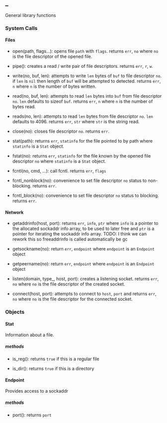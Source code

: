 
## _

General library functions

### System Calls

#### Files

* open(path, flags...):
	opens file `path` with `flags`. returns `err`, `no` where `no` is the file
	descriptor of the opened file.

* pipe():
	creates a read / write pair of file descriptors. returns `err`, `r`, `w`.

* write(no, buf, len):
	attempts to write `len` bytes of `buf` to file descriptor `no`. if `len` is
	`nil` then length of `buf` will be attempted to detected. returns `err`, `n`
	where `n` is the number of bytes written.

* read(no, buf, len):
	attempts to read `len` bytes into `buf` from file descriptor `no`. `len`
	defaults to sizeof `buf`. returns `err`, `n` where `n` is the number of bytes
	read.

* reads(no, len):
	attempts to read `len` bytes from file descriptor `no`. `len`
	defaults to 4096. returns `err`, `str` where `str` is the string read.

* close(no):
	closes file descriptor `no`. returns `err`.

* stat(path):
	returns `err`, `statinfo` for the file pointed to by path where `statinfo` is
	a `Stat` object.

* fstat(no):
	returns `err`, `statinfo` for the file known by the opened file descriptor
	`no`  where `statinfo` is a `Stat` object.

* fcntl(no, cmd, ...):
	call fcntl. returns `err`, `flags`

* fcntl_nonblock(no):
	convenience to set file descriptor `no` status to non-blocking. returns
	`err`.

* fcntl_block(no):
	convenience to set file descriptor `no` status to blocking. returns `err`.

#### Network

* getaddrinfo(host, port):
	returns `err`, `info`, `ptr` where `info` is a pointer to the allocated
	sockaddr info array, to be used to later free and `ptr` is a pointer for
	iterating the sockaddr info array.
	TODO: I think we can rework this so freeaddrinfo is called automatically be
	gc

* getsockname(no):
	return `err`, `endpoint` where `endpoint` is an `Endpoint` object

* getpeername(no):
	return `err`, `endpoint` where `endpoint` is an `Endpoint` object

* listen(domain, type_, host, port):
	creates a listening socket. returns `err`, `no` where `no` is the file
	descriptor of the created socket.

* connect(host, port):
	attempts to connect to `host`, `port` and returns `err`, `no` where `no` is
	the file descriptor for the connected socket.


### Objects

#### Stat

Information about a file.

##### methods

* is_reg():
	returns `true` if this is a regular file

* is_dir():
	returns `true` if this is a directory

#### Endpoint

Provides access to a sockaddr

##### methods

* port():
	returns `port`
